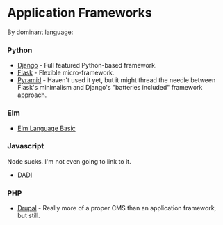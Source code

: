 # Application Frameworks
By dominant language:

### Python

- [Django](https://www.djangoproject.com/) - Full featured Python-based framework.
- [Flask](http://flask.pocoo.org/) - Flexible micro-framework.
- [Pyramid](https://trypyramid.com/) - Haven't used it yet, but it might thread the needle between Flask's minimalism and Django's "batteries included" framework approach. 


### Elm
- [Elm Language Basic](https://www.elm-lang.org)


### Javascript
Node sucks. I'm not even going to link to it.
- [DADI](http://beta.dadi.tech/)


### PHP
- [Drupal](https://www.drupal.org/) - Really more of a proper CMS than an application framework, but still.

